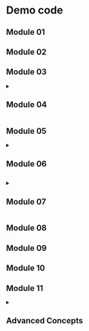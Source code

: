 # Demo code
<h2>Module 01</h2>

<h2>Module 02</h2>

<h2>Module 03</h2>   




<details><summary><h2>Module 04</h2></summary><Strong> 

  ```PowerShell
  Install-Module -Name PipelineDemo -Force                     # Install this before trying any of these examples
  ```
  ### Get-OpenTCPPortByVal
  #### Try ByValue pipeline

  ```PowerShell
  # ByValue Pipeline
  Get-ADComputer -Filter *          |        Get-OpenTCPPortByVal

  #
  # Get-Member shows type                    Get-Help shows:   
  # of [ADComputer] --------------> |----->  -Computer [ADComputer]
  #                                 |         Pipeline=True (ByValue)
  #                                 |
  #                                 |        -TcpPort [int]
  #                                 |         Pipeline=False

  # We can pipe the entire [ADComputer] object to Get-OpenTCPPortByVal
  # because of these two reasons:
  #   1. The -Computer parameter (from Get-OpenTCPPortByVal) can accept pipeline using ByValue {pipeline=True  ByValue}
  #   2. The type for the parameter -Computer matches the object type produced by
  #      the "Get-ADComputer -Filter *" command {[ADComputer] = [ADComputer]} 
  ```
  #### ByValue pipeline succeeds
  
  
  ---
  
  ### Get-OpenTCPPortByPN
  #### Always try ByValue pipeline first
  
  ```PowerShell
  Get-ADComputer -Filter *          |        Get-OpenTCPPortByPN

  # This command produces           |        This command does NOT accept 
  # an [ADComputer] object          |        [ADComputer] objects ByValue
  
  # Get-Member shows type                    Get-Help shows:
  # of [ADComputer] ------------> X | X      -Name [String]
  #                                 |         Pipeline=True (ByPropertyName)
  #                                 |
  #                                 |        -TcpPort [int]
  #                                 |         Pipeline=False

  # This fails because there are no parameters in the Get-OpenTCPPortByPN command
  # that:
  #  1. Accept pipeline using ByValue and
  #  2. Have their type matching [ADComputer]
  ```
  #### ByValue pipeline failed --> PowerShell now tries the ByPropertyName pipeline
   
  #### Resorting to ByPropertyName pipeline
  
  ```PowerShell
  Get-ADComputer -Filter *          |        Get-OpenTCPPortByPN

  # When Unpacking the [ADComputer] |        This command has the following
  # object we find these            |        parameters:
  # properties:                     |
  
  # Get-Member shows:                        Get-Help shows:
  #  Name              [String] --->|----->  -Name [string]  
  #  DNSHostName       [String]     |         pipeline=True  ByPropertyName
  #  Enabled           [Boolean]    |  
  #  DistinguishedName [String]     |        -TcpPort <Int32>
  #  ObjectClass       [String]     |         Pipeline=False
  #  ObjectGUID        [Guid]       |
  #  SamAccountName    [String]     |
  #  SID               [SID]        |
  #  UserPrincipalName [String]     |

  # We can pipe the value of the contents of the Name property to Get-OpenTCPPortByPN
  # because of these three reasons:
  #   1. The -Name parameter (from Get-OpenTCPPortByPN) can accept pipeline using ByPropertyName {pipeline=True  ByPropertyName}
  #   2. The property and parameter names are spelt exactly the same {Name = Name}
  #   3. The types for both of the property and parameter are the same {[string] = [string]} 
  ```
  #### ByPropertyName succeeds


 ---
 
  ### Parameter Overrides Pipeline
  #### Prevents PowerShell from Piping Data
  
  ```PowerShell
  Get-ADComputer -Filter *          |        Get-OpenTCPPortByPN -Name 'LON-DC1'

  # When Unpacking the [ADComputer] |        This command has the following
  # object we find these            |        parameters:
  # properties:                     |
  
  # Get-Member shows:                        Get-Help shows:
  #  Name              [String] --->|  XXXX  -Name [string]  
  #  DNSHostName       [String]     |         pipeline=True  ByPropertyName
  #  Enabled           [Boolean]    |  
  #  DistinguishedName [String]     |        -TcpPort <Int32>
  #  ObjectClass       [String]     |         Pipeline=False
  #  ObjectGUID        [Guid]       |
  #  SamAccountName    [String]     |
  #  SID               [SID]        |
  #  UserPrincipalName [String]     |

  # We would normally be able to pipe the value of the contents of the Name property to Get-OpenTCPPortByPN
  # because of these three reasons:
  #   1. The -Name parameter (from Get-OpenTCPPortByPN) can accept pipeline using ByPropertyName {pipeline=True  ByPropertyName}
  #   2. The property and parameter names are spelt exactly the same {Name = Name}
  #   3. The types for both of the property and parameter are the same {[string] = [string]}

  # HOWEVER, because the -Name parameter was used on the command line, the pipeline is NOT
  # permitted to pipe data to this -Name parameter. Thus using the parameter on the second command
  # overrides the pipeline's ability to pipe data to that parameter.
  ```
---

 ### Parenthetical Data Passing
 #### Passes Data Between Command without Pipelines

  ```PowerShell
  Get-OpenTCPPortByPN -Name (Get-ADComputer -Filter *).Name 

  # (Get-ADComputer -Filter *).Name This command creates [ADComputer] objects and then extracts the Name property value from each computer.
  # As the Name property contains a [string] and the -Name parameter accepts a string the Name property data will be
  # acccepted by the -Name parameter.

  # Get-ADComputer -Filter *                 Get-OpenTCPPortByPN
  # Get-Member shows:                        Get-Help shows:
  #  Name              [String]     |        -Name [string]  
  #  DNSHostName       [String]     |         pipeline=True  ByPropertyName
  #  Enabled           [Boolean]    |  
  #  DistinguishedName [String]     |        -TcpPort <Int32>
  #  ObjectClass       [String]     |         Pipeline=False
  #  ObjectGUID        [Guid]       |
  #  SamAccountName    [String]     |
  #  SID               [SID]        |
  #  UserPrincipalName [String]     |


  # This however would not work:
  # ----------------------------

  Get-OpenTCPPortByPN -Name (Get-ADComputer -Filter *)

  # This will fail as the (Get-ADComputer -Filter *) command produces an [ADComputer] object and the -Name parameter
  # only accepts [string] objects. (Square peg, Round hole issue)

  ```
 

  <br>

[Back to labs](https://github.com/brentd09/AZ040Labs/blob/main/README.md#powershell-labs)
  
</Strong></details> 

<h2>Module 05</h2>

<details><summary><h2>Module 06</h2> </summary><Strong> 

### Demo: Hashtable, Nested Hashtable

```PowerShell
# Nesting HashTables
$Person = @{
  Name = 'Kevin'
  Age  = 36
  Address = [ordered]@{
    Street  = '2351 State Road'      
    City    = 'Austin'
    State   = 'TX'
    Country = 'USA'
  }
}

$Person.Name
$Person.Address.Street
$Person.Address


```
[Back to labs](https://github.com/brentd09/AZ040Labs/blob/main/README.md#powershell-labs)

### Demo: HashTables, ArrayLists, Nested HashTables, Ordered HashTables  

```PowerShell
[System.Collections.ArrayList]$People = @()


$Person1 = @{
  Name = 'Kevin'
  Age  = 36
  Address = [ordered]@{
    Street  = '2351 State Road'      
    City    = 'Austin'
    State   = 'TX'
    Country = 'USA'
  }
}

$Person2 = @{
  Name = 'Brian'
  Age  = 23
  Address = [ordered]@{
    Street  = '211 Mountian Road'      
    City    = 'Denver'
    State   = 'CO'
    Country = 'USA'
  }
}

$Person3 = @{
  Name = 'Diane'
  Age  = 59
  Address = [ordered]@{
    Street  = '33 Banks Road'      
    City    = 'Sydney'
    State   = 'NSW'
    Country = 'Australia'
  }
}

$Person4 = @{
  Name = 'Jill'
  Age  = 18
  Address = [ordered]@{
    Street  = '51 Main Street'      
    City    = 'Brisbane'
    State   = 'QLD'
    Country = 'Australia'
  }
}

$People.Add($Person1)
$People.Add($Person2)
$People.Add($Person3)
$People.Add($Person4)

foreach ($Person in $People) {
  Write-Host "$($Person.Name) is $($Person.Age) years old and lives at $($Person.Address.Street), $($Person.Address.City) $($Person.Address.State), $($Person.Address.Country) "
}

```

[Back to labs](https://github.com/brentd09/AZ040Labs/blob/main/README.md#powershell-labs)

### Demo: HashTables, List, Nested HashTables, Ordered HashTables 

```Powershell
# This uses a more modern non-fixed size array called [List]
# Please note [ArrayList] is old, and not recommended anymore. See the website below:
# https://learn.microsoft.com/en-us/dotnet/api/system.collections.arraylist?view=net-7.0

# Despite what the PowerShell training manual instructs regarding using [ArrayList],
# the [List] arrays are more capable and are more modern.

# To use a list you must declare what type of data is in the list, however, you can use
# [PSObject] or [object] to mean any generic objects of any type or you can declare a
# specific type like [int] or [string] etc.


[System.Collections.Generic.List[PSObject]]$People = @()


$Person1 = @{
  Name = 'Kevin'
  Age  = 36
  Address = [ordered]@{
    Street  = '2351 State Road'      
    City    = 'Austin'
    State   = 'TX'
    Country = 'USA'
  }
}

$Person2 = @{
  Name = 'Brian'
  Age  = 23
  Address = [ordered]@{
    Street  = '211 Mountian Road'      
    City    = 'Denver'
    State   = 'CO'
    Country = 'USA'
  }
}

$Person3 = @{
  Name = 'Diane'
  Age  = 59
  Address = [ordered]@{
    Street  = '33 Banks Road'      
    City    = 'Sydney'
    State   = 'NSW'
    Country = 'Australia'
  }
}

$Person4 = @{
  Name = 'Jill'
  Age  = 18
  Address = [ordered]@{
    Street  = '51 Main Street'      
    City    = 'Brisbane'
    State   = 'QLD'
    Country = 'Australia'
  }
}

$People.Add($Person1)
$People.Add($Person2)
$People.Add($Person3)
$People.Add($Person4)

foreach ($Person in $People) {
  Write-Host "$($Person.Name) is $($Person.Age) years old and lives at $($Person.Address.Street), $($Person.Address.City) $($Person.Address.State), $($Person.Address.Country) "
}
```

[Back to labs](https://github.com/brentd09/AZ040Labs/blob/main/README.md#powershell-labs)

</Strong></details>

<details><summary><h2>Module 07</h2></summary><Strong> 


### Demo: Foreach 

```PowerShell
# Report Which Computers Respond
$Computers = 'LON-Cl1','LON-DC1','LON-SVR1','LON-SVR2'
foreach  ($Computer in $Computers) {
  $ComputerResponded = Test-NetConnection -ComputerName $Computer -InformationLevel Quiet -WarningAction SilentlyContinue
  Write-Host "Computer $Computer responded: $ComputerResponded" 
}
```
[Back to labs](https://github.com/brentd09/AZ040Labs/blob/main/README.md#powershell-labs)

### Demo: if, do..until, nested loops, function, verbose, Newline Char

```PowerShell
# MasterMind Game
function Start-MasterMind {
  [CmdletBinding()]
  Param()
  Clear-Host
  $HiddenNumbers = 1..6 | Get-Random -Count 4
  write-verbose "$HiddenNumbers"
  do {
    $WrongPos = 0
    $RightPos = 0
    do {
      [int[]]$Guess = (Read-Host -Prompt 'Enter 4 numbers 1-6 with commas to separate').split(',')
      $Guess = $Guess | Select-Object -Unique
      $HighestNumber = ($Guess | Sort-Object -Descending)[0] 
    } until ($Guess.count -eq 4 -and $HighestNumber -le 6 )
    foreach ($Index in 0..3) {
      if ($Guess[$Index] -eq $HiddenNumbers[$Index]) {$RightPos++}
      elseif ($Guess[$Index] -in $HiddenNumbers) {$WrongPos++}
    }
    Write-Host -ForegroundColor Yellow "$Guess -   RightPosition = $RightPos    WrongPosition = $WrongPos   `n" 
  } until ($RightPos -eq 4)
}

Start-MasterMind -Verbose
```

[Back to labs](https://github.com/brentd09/AZ040Labs/blob/main/README.md#powershell-labs)
### Demo: Switch

```PowerShell
# Menu Script
Clear-Host
Write-Host Menu
Write-Host ----
Write-Host 
Write-Host 1...Add two numbers 
Write-Host 2...Multiply two numbers
Write-Host 3...Exit
Write-Host 
$Choice = Read-Host -Prompt 'Choose a menu number'
switch ($Choice) {
    1 {
      [double]$num1 = Read-Host -Prompt 'Enter the first number'
      [double]$num2 = Read-Host -Prompt 'Enter the second number'
      $num1 + $num2 
    }
    2 {
      [double]$num1 = Read-Host -Prompt 'Enter the first number'
      [double]$num2 = Read-Host -Prompt 'Enter the second number'
      $num1 * $num2 
    
    }
    3 {break}
    Default {Write-Host 'This was not a valid choice'}
}
```
[Back to labs](https://github.com/brentd09/AZ040Labs/blob/main/README.md#powershell-labs)
### Demo: For

```PowerShell
# Divide by a series of numbers
$Number = 345
for ($Count = 1; $Count -le 10; $Count++) {
  $Div = $Number / $Count
  Write-Host "$Number / $Count = $Div"
}
```

[Back to labs](https://github.com/brentd09/AZ040Labs/blob/main/README.md#powershell-labs)
### Demo: Do..While, If 

```PowerShell
# Guessing Game
Clear-Host
$Turns = 0
$HiddenNumber = 1..100 | Get-Random
do {
  [int]$Guess = Read-Host -Prompt 'Enter a number from 1 to 100'
  $Turns++
  if ($Guess -gt $HiddenNumber) {Write-Host 'Your Guess was too high'}
  elseif ($Guess -lt $HiddenNumber) {Write-Host 'Your Guess was too low'}
  else {Write-Host "You Guessed the number correctly, it took you $Turns turns"}
  }
} while ($HiddenNumber -ne $Guess)
```

[Back to labs](https://github.com/brentd09/AZ040Labs/blob/main/README.md#powershell-labs)
### Demo: Do..While, Switch, Break

```PowerShell
# Looping Menu Script
Clear-Host
do {
  Write-Host Menu
  Write-Host ----
  Write-Host 
  Write-Host 1...Add two numbers 
  Write-Host 2...Multiply two numbers
  Write-Host 3...Exit
  Write-Host 
  $Choice = Read-Host -Prompt 'Choose a menu number'
  switch ($Choice) {
    1 {
      [double]$num1 = Read-Host -Prompt 'Enter the first number'
      [double]$num2 = Read-Host -Prompt 'Enter the second number'
      $num1 + $num2 
    }
    2 {
      [double]$num1 = Read-Host -Prompt 'Enter the first number'
      [double]$num2 = Read-Host -Prompt 'Enter the second number'
      $num1 * $num2 
    
    }
    3 {break}
    Default {Write-Host 'This was not a valid choice'}
  }
} while ($Choice -ne 3)  
```

[Back to labs](https://github.com/brentd09/AZ040Labs/blob/main/README.md#powershell-labs)
### Demo: Break, Continue, Foreach, ArrayList 

```PowerShell
# Find Prime Numbers
function Find-Prime {
  Param (
    [int]$MaxNumber = 70
  )
  # Find Prime Numbers
  [System.Collections.ArrayList]$Primes = @()
  $Numbers = 1..$MaxNumber
  foreach  ($Number in $Numbers) {
    if ($Number -eq 1 ) {continue}
    $DivideBys = 2..$Number
    $IsPrime = $true
    foreach ($DivideBy in $DivideBys) {
      if ($DivideBy -gt ($Number / 2 + 1)) {break} # we only need to try half of the numbers 
      $Remainder = $Number % $DivideBy
      if ($Remainder -eq 0 -and $Number -ne $DivideBy) {
        $IsPrime = $false
        break # We already know this is not a prime now so no use going through the rest of the loop
      }
    }
    if ($IsPrime -eq $true) {$Primes += $Number}
  }
  
  Write-Progress -Activity Calculating Primes -Id 1 -Completed
  return $Primes
}

Find-Primes 
```
[Back to labs](https://github.com/brentd09/AZ040Labs/blob/main/README.md#powershell-labs)


</Strong></details> 

<h2>Module 08</h2>

<h2>Module 09</h2>

<h2>Module 10</h2>

<h2>Module 11</h2>

<details><summary><h2>Advanced Concepts</h2></summary><Strong> 
### Demo: Function, Param, PSCustomObject 
 
```PowerShell
function Get-IpConfig {
  [cmdletbinding()]
  Param(
    [switch]$All
  )
  $LiveAdapter = Get-NetAdapter -Physical | Where-Object {$_.status -eq 'up'}
  $IP4 = Get-NetIPAddress -AddressFamily IPv4 | where-Object {$_.ifIndex -eq $LiveAdapter.ifIndex}
  $DNSAddr = Get-DnsClientServerAddress -AddressFamily IPv4| where-Object {$_.InterfaceIndex -eq $LiveAdapter.ifIndex}
  $IPConfig = Get-NetIPInterface -InterfaceIndex 5 -AddressFamily IPv4
  $Routes = Get-NetRoute -AddressFamily IPv4
  if ($All -eq $true){
    return [PSCustomObject][ordered]@{
      InterfaceAlias = $LiveAdapter.ifAlias
      InterfaceIndex = $LiveAdapter.ifIndex
      MACAddress     = $LiveAdapter.LinkLayerAddress
      IPV4Address    = $IP4.IPAddress
      IPV4MaskLength = $IP4.PrefixLength
      DNSServer      = $DNSAddr.Address
      DHCPEnabled    = $IPConfig.Dhcp
      DefaultGateway = ($Routes | Where-Object {$_.DestinationPrefix -match '0.0.0.0' -and $_.IfIndex -eq $LiveAdapter.ifIndex}).NextHop
    }
  }
  else { 
    return [PSCustomObject][ordered]@{
      InterfaceAlias = $LiveAdapter.ifAlias
      IPV4Address    = $IP4.IPAddress
      IPV4MaskLength = $IP4.PrefixLength
    }
  }
}

Get-IpConfig
# Get-IpConfig -All

```

[Back to labs](https://github.com/brentd09/AZ040Labs/blob/main/README.md#powershell-labs)

### Demo: Break, Continue, Foreach, ArrayList, Function, Param, PSCustomObject

```PowerShell
function Get-Prime {
  [cmdletbinding()]
  param (
     [int]$MaxNumber = 50
  )
  # Find Prime Numbers
  [System.Collections.ArrayList]$Primes = @()
  $Numbers = 1..$MaxNumber
  foreach  ($Number in $Numbers) {
    if ($Number -eq 1 ) {continue}
    $DivideBys = 2..$Number
    $IsPrime = $true
    foreach ($DivideBy in $DivideBys) {
      if ($DivideBy -gt ($Number / 2 + 1)) {break} # we only need to try half of the numbers 
      $Remainder = $Number % $DivideBy
      if ($Remainder -eq 0 -and $Number -ne $DivideBy) {
        $IsPrime = $false
        break # We already know this is not a prime now so no use going through the rest of the loop
      }
    }
    if ($IsPrime -eq $true) {$Primes += $Number}
  }
  return [PSCustomObject]@{
    Primes     = $Primes
    MaxPrime   = $Primes[-1]
    PrimeCount = $Primes.count
  }
}

$PrimeData = Get-Prime -MaxNumber 10
$PrimeData
```

[Back to labs](https://github.com/brentd09/AZ040Labs/blob/main/README.md#powershell-labs)

</Strong></details>
